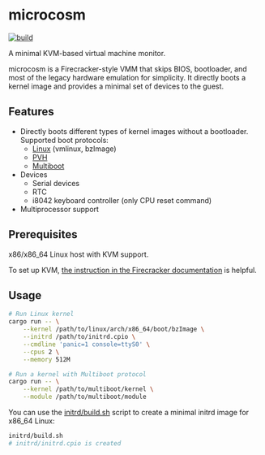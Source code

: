 # microcosm

[![build](https://github.com/mosmeh/microcosm/workflows/build/badge.svg)](https://github.com/mosmeh/microcosm/actions)

A minimal KVM-based virtual machine monitor.

microcosm is a Firecracker-style VMM that skips BIOS, bootloader, and most of the legacy hardware emulation for simplicity. It directly boots a kernel image and provides a minimal set of devices to the guest.

## Features

- Directly boots different types of kernel images without a bootloader. Supported boot protocols:
	- [Linux](https://www.kernel.org/doc/Documentation/x86/boot.txt) (vmlinux, bzImage)
	- [PVH](https://xenbits.xen.org/docs/unstable/misc/pvh.html)
	- [Multiboot](https://www.gnu.org/software/grub/manual/multiboot/multiboot.html)
- Devices
  - Serial devices
  - RTC
  - i8042 keyboard controller (only CPU reset command)
- Multiprocessor support

## Prerequisites

x86/x86_64 Linux host with KVM support.

To set up KVM, [the instruction in the Firecracker documentation](https://github.com/firecracker-microvm/firecracker/blob/main/docs/getting-started.md) is helpful.

## Usage

```sh
# Run Linux kernel
cargo run -- \
	--kernel /path/to/linux/arch/x86_64/boot/bzImage \
	--initrd /path/to/initrd.cpio \
	--cmdline 'panic=1 console=ttyS0' \
	--cpus 2 \
	--memory 512M

# Run a kernel with Multiboot protocol
cargo run -- \
	--kernel /path/to/multiboot/kernel \
	--module /path/to/multiboot/module
```

You can use the [initrd/build.sh](initrd/build.sh) script to create a minimal initrd image for x86_64 Linux:

```sh
initrd/build.sh
# initrd/initrd.cpio is created
```
